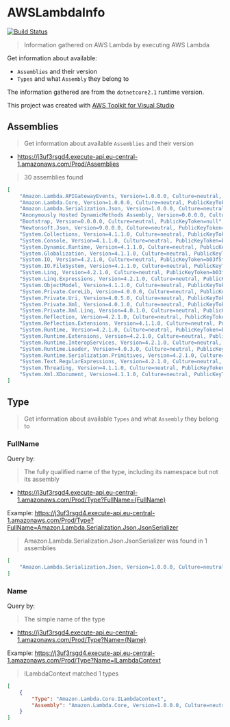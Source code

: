 # AWSLambdaInfo

[![Build Status](https://img.shields.io/appveyor/ci/hlaueriksson/awslambdainfo.svg?style=flat-square)](https://ci.appveyor.com/project/hlaueriksson/awslambdainfo)

> Information gathered on AWS Lambda by executing AWS Lambda

Get information about available:

* `Assemblies` and their version
* `Types` and what `Assembly` they belong to

The information gathered are from the `dotnetcore2.1` runtime version.

This project was created with [AWS Toolkit for Visual Studio](https://aws.amazon.com/visualstudio/)

## Assemblies

> Get information about available `Assemblies` and their version

* https://j3uf3rsgd4.execute-api.eu-central-1.amazonaws.com/Prod/Assemblies

> 30 assemblies found

```json
[
    "Amazon.Lambda.APIGatewayEvents, Version=1.0.0.0, Culture=neutral, PublicKeyToken=885c28607f98e604",
    "Amazon.Lambda.Core, Version=1.0.0.0, Culture=neutral, PublicKeyToken=885c28607f98e604",
    "Amazon.Lambda.Serialization.Json, Version=1.0.0.0, Culture=neutral, PublicKeyToken=885c28607f98e604",
    "Anonymously Hosted DynamicMethods Assembly, Version=0.0.0.0, Culture=neutral, PublicKeyToken=null",
    "Bootstrap, Version=0.0.0.0, Culture=neutral, PublicKeyToken=null",
    "Newtonsoft.Json, Version=9.0.0.0, Culture=neutral, PublicKeyToken=30ad4fe6b2a6aeed",
    "System.Collections, Version=4.1.1.0, Culture=neutral, PublicKeyToken=b03f5f7f11d50a3a",
    "System.Console, Version=4.1.1.0, Culture=neutral, PublicKeyToken=b03f5f7f11d50a3a",
    "System.Dynamic.Runtime, Version=4.1.1.0, Culture=neutral, PublicKeyToken=b03f5f7f11d50a3a",
    "System.Globalization, Version=4.1.1.0, Culture=neutral, PublicKeyToken=b03f5f7f11d50a3a",
    "System.IO, Version=4.2.1.0, Culture=neutral, PublicKeyToken=b03f5f7f11d50a3a",
    "System.IO.FileSystem, Version=4.1.1.0, Culture=neutral, PublicKeyToken=b03f5f7f11d50a3a",
    "System.Linq, Version=4.2.1.0, Culture=neutral, PublicKeyToken=b03f5f7f11d50a3a",
    "System.Linq.Expressions, Version=4.2.1.0, Culture=neutral, PublicKeyToken=b03f5f7f11d50a3a",
    "System.ObjectModel, Version=4.1.1.0, Culture=neutral, PublicKeyToken=b03f5f7f11d50a3a",
    "System.Private.CoreLib, Version=4.0.0.0, Culture=neutral, PublicKeyToken=7cec85d7bea7798e",
    "System.Private.Uri, Version=4.0.5.0, Culture=neutral, PublicKeyToken=b03f5f7f11d50a3a",
    "System.Private.Xml, Version=4.0.1.0, Culture=neutral, PublicKeyToken=cc7b13ffcd2ddd51",
    "System.Private.Xml.Linq, Version=4.0.1.0, Culture=neutral, PublicKeyToken=cc7b13ffcd2ddd51",
    "System.Reflection, Version=4.2.1.0, Culture=neutral, PublicKeyToken=b03f5f7f11d50a3a",
    "System.Reflection.Extensions, Version=4.1.1.0, Culture=neutral, PublicKeyToken=b03f5f7f11d50a3a",
    "System.Runtime, Version=4.2.1.0, Culture=neutral, PublicKeyToken=b03f5f7f11d50a3a",
    "System.Runtime.Extensions, Version=4.2.1.0, Culture=neutral, PublicKeyToken=b03f5f7f11d50a3a",
    "System.Runtime.InteropServices, Version=4.2.1.0, Culture=neutral, PublicKeyToken=b03f5f7f11d50a3a",
    "System.Runtime.Loader, Version=4.0.3.0, Culture=neutral, PublicKeyToken=b03f5f7f11d50a3a",
    "System.Runtime.Serialization.Primitives, Version=4.2.1.0, Culture=neutral, PublicKeyToken=b03f5f7f11d50a3a",
    "System.Text.RegularExpressions, Version=4.2.1.0, Culture=neutral, PublicKeyToken=b03f5f7f11d50a3a",
    "System.Threading, Version=4.1.1.0, Culture=neutral, PublicKeyToken=b03f5f7f11d50a3a",
    "System.Xml.XDocument, Version=4.1.1.0, Culture=neutral, PublicKeyToken=b03f5f7f11d50a3a"
]
```

## Type

> Get information about available `Types` and what `Assembly` they belong to

### FullName

Query by:

> The fully qualified name of the type, including its namespace but not its assembly

* https://j3uf3rsgd4.execute-api.eu-central-1.amazonaws.com/Prod/Type?FullName={FullName}

Example: https://j3uf3rsgd4.execute-api.eu-central-1.amazonaws.com/Prod/Type?FullName=Amazon.Lambda.Serialization.Json.JsonSerializer

> Amazon.Lambda.Serialization.Json.JsonSerializer was found in 1 assemblies

```json
[
    "Amazon.Lambda.Serialization.Json, Version=1.0.0.0, Culture=neutral, PublicKeyToken=885c28607f98e604"
]
```

### Name

Query by:

> The simple name of the type

* https://j3uf3rsgd4.execute-api.eu-central-1.amazonaws.com/Prod/Type?Name={Name}

Example: https://j3uf3rsgd4.execute-api.eu-central-1.amazonaws.com/Prod/Type?Name=ILambdaContext

> ILambdaContext matched 1 types

```json
[
    {
        "Type": "Amazon.Lambda.Core.ILambdaContext",
        "Assembly": "Amazon.Lambda.Core, Version=1.0.0.0, Culture=neutral, PublicKeyToken=885c28607f98e604"
    }
]
```
